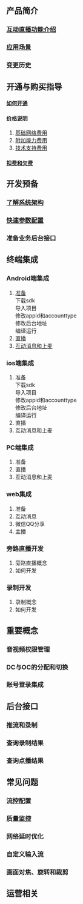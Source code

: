 ## 产品简介
### [互动直播功能介绍](https://github.com/zhaoyang21cn/suixinbo_doc/blob/master/doc2/Introduction.md)
### [应用场景](https://www.qcloud.com/doc/product/268/3160)
### 变更历史
## 开通与购买指导
#### [如何开通](https://www.qcloud.com/doc/product/268/4899)
#### [价格说明](https://www.qcloud.com/doc/product/268/5127)
1. [基础网络费用](https://www.qcloud.com/doc/product/268/5128)
2. [附加能力费用](https://www.qcloud.com/doc/product/268/5129)
3. [技术支持费用](https://www.qcloud.com/doc/product/268/5130)

#### [扣费和欠费](https://www.qcloud.com/doc/product/268/3166)

## 开发预备
### [了解系统架构](https://github.com/zhaoyang21cn/suixinbo_doc/blob/master/doc2/Architecture.md)
### [快速参数配置](https://github.com/zhaoyang21cn/suixinbo_doc/blob/master/doc2/fastConfig.md)
### 准备业务后台接口

## 终端集成
### Android端集成
1. [准备](../随心播/Android随心播集成/beforeHand.md) <br/>
	下载sdk<br/>
	导入项目<br/>
	修改appid和accounttype<br/>
	修改后台地址<br/>
	编译运行<br/>
2. [直播](https://github.com/zhaoyang21cn/ILiveSDK_Android_Demos/blob/master/doc/ILiveSDK/ILVLiveManager.md)
3. [互动消息和上麦](https://github.com/zhaoyang21cn/ILiveSDK_Android_Demos/blob/master/doc/ILiveSDK/ILVLiveSenior.md)

### ios端集成
1. 准备<br/>
 	下载sdk<br/>
	导入项目<br/>
	修改appid和accounttype<br/>
	修改后台地址<br/>
	编译运行<br/>
2. 直播
3. 互动消息和上麦

### PC端集成
1. 准备
2. 直播
3. 互动消息和上麦


### web集成
1. 准备
2. 互动消息
3. 微信QQ分享
4. 主播


### 旁路直播开发
1. 旁路直播概念
2. 如何开发

### 录制开发
1. 录制概念
2. 如何开发

## 重要概念

### 音视频权限管理
### DC与OC的分配和切换
### 账号登录集成

## 后台接口
### 推流和录制
### 查询录制结果
### 查询点播结果

## 常见问题
### 流控配置
### 质量监控
### 网络延时优化
### 自定义输入流
### 画面对焦、旋转和裁剪

## 运营相关
